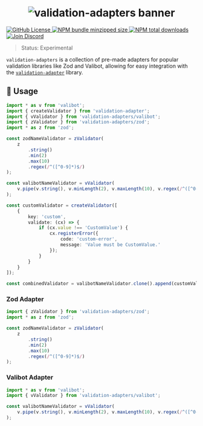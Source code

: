 <h1 align="center">
    <img src="https://raw.githubusercontent.com/builder-group/monorepo/develop/packages/validation-adapters/.github/banner.svg" alt="validation-adapters banner">
</h1>

<p align="left">
    <a href="https://github.com/builder-group/monorepo/blob/develop/LICENSE">
        <img src="https://img.shields.io/github/license/builder-group/monorepo.svg?label=license&style=flat&colorA=293140&colorB=FDE200" alt="GitHub License"/>
    </a>
    <a href="https://www.npmjs.com/package/validation-adapters">
        <img src="https://img.shields.io/bundlephobia/minzip/validation-adapters.svg?label=minzipped%20size&style=flat&colorA=293140&colorB=FDE200" alt="NPM bundle minzipped size"/>
    </a>
    <a href="https://www.npmjs.com/package/validation-adapters">
        <img src="https://img.shields.io/npm/dt/validation-adapters.svg?label=downloads&style=flat&colorA=293140&colorB=FDE200" alt="NPM total downloads"/>
    </a>
    <a href="https://discord.gg/w4xE3bSjhQ">
        <img src="https://img.shields.io/discord/795291052897992724.svg?label=&logo=discord&logoColor=000000&color=293140&labelColor=FDE200" alt="Join Discord"/>
    </a>
</p>

> Status: Experimental

`validation-adapters` is a collection of pre-made adapters for popular validation libraries like Zod and Valibot, allowing for easy integration with the [`validation-adapter`](https://github.com/builder-group/monorepo/tree/develop/packages/validation-adapter) library.

## 📖 Usage

```ts
import * as v from 'valibot';
import { createValidator } from 'validation-adapter';
import { vValidator } from 'validation-adapters/valibot';
import { zValidator } from 'validation-adapters/zod';
import * as z from 'zod';

const zodNameValidator = zValidator(
	z
		.string()
		.min(2)
		.max(10)
		.regex(/^([^0-9]*)$/)
);

const valibotNameValidator = vValidator(
	v.pipe(v.string(), v.minLength(2), v.maxLength(10), v.regex(/^([^0-9]*)$/))
);

const customValidator = createValidator([
	{
		key: 'custom',
		validate: (cx) => {
			if (cx.value !== 'CustomValue') {
				cx.registerError({
					code: 'custom-error',
					message: 'Value must be CustomValue.'
				});
			}
		}
	}
]);

const combinedValidator = valibotNameValidator.clone().append(customValidator);
```

### Zod Adapter

```ts
import { zValidator } from 'validation-adapters/zod';
import * as z from 'zod';

const zodNameValidator = zValidator(
	z
		.string()
		.min(2)
		.max(10)
		.regex(/^([^0-9]*)$/)
);
```

### Valibot Adapter

```ts
import * as v from 'valibot';
import { vValidator } from 'validation-adapters/valibot';

const valibotNameValidator = vValidator(
	v.pipe(v.string(), v.minLength(2), v.maxLength(10), v.regex(/^([^0-9]*)$/))
);
```
